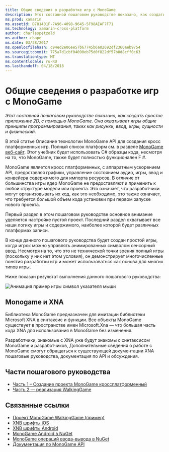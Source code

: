 ```yaml
---
title: Общие сведения о разработке игр с MonoGame
description: Этот составной пошаговом руководстве показано, как создать простое приложение 2D, с помощью MonoGame.  Она охватывает игры общие принципы программирования, таких как рисунки, ввод, игры, сущности и физический.
ms.prod: xamarin
ms.assetid: D781401F-7A96-4098-9645-5F98AEAF7F71
ms.technology: xamarin-cross-platform
author: charlespetzold
ms.author: chape
ms.date: 03/28/2017
ms.openlocfilehash: c94ed2e06ee57b67745b6a02692df2360aeb9754
ms.sourcegitcommit: 775a7d1cbf04090eb75d0f822df57b8d8cff0c63
ms.translationtype: MT
ms.contentlocale: ru-RU
ms.lasthandoff: 04/18/2018
---
```

# <a name="introduction-to-game-development-with-monogame"></a>Общие сведения о разработке игр с MonoGame

_Этот составной пошаговом руководстве показано, как создать простое приложение 2D, с помощью MonoGame.  Она охватывает игры общие принципы программирования, таких как рисунки, ввод, игры, сущности и физический._

В этой статье Описание технологии MonoGame API для создания кросс платформенных игр. Полный список платформ см. в разделе [MonoGame веб-сайт](http://www.monogame.net/). Этот учебник будет использовать C# образцы кода, несмотря на то, что MonoGame, также будет полностью функционален F #.

MonoGame является кросс платформенных, с аппаратным ускорением API, предоставляя графики, управление состоянием аудио, игры, ввод и конвейера содержимого для импорта ресурсов. В отличие от большинства игры ядер MonoGame не предоставляют и применить к любой структуре модели или проекта.  Это означает, что разработчики могут организовывать их код, как это необходимо, это также означает, что требуется большой объем кода установки при первом запуске нового проекта.

Первый раздел в этом пошаговом руководстве основное внимание уделяется настройке пустой проект. Последний раздел охватывает все наши логику игры и содержимого, наиболее которой будет различных платформах записи.

В конце данного пошагового руководства будет создан простой игры, когда игрок можно управлять анимированных символом сенсорный ввод.  Несмотря на то, что это не технической точки зрения полный игры (поскольку у них нет этом условия), он демонстрирует многочисленные понятия разработки игр и может использоваться как основа для многих типов игры. 

Ниже показан результат выполнения данного пошагового руководства:

![Анимация пример игры символ указателя мыши](images/image1.gif)

## <a name="monogame-and-xna"></a>Monogame и XNA

Библиотека MonoGame предназначен для имитации библиотеки Microsoft XNA в синтаксис и функции.  Все объекты MonoGame существует в пространстве имен Microsoft.Xna — что большая часть кода XNA для использования в MonoGame без изменения. 

Разработчики, знакомые с XNA уже будут знакомы с синтаксисом MonoGame и разработчиков, Дополнительные сведения о работе с MonoGame смогут обращаться к существующей документации XNA пошаговые руководства, документация по API и обсуждения.


## <a name="walkthrough-parts"></a>Части пошагового руководства

- [Часть 1 – Создание проекта MonoGame кроссплатформенный](~/graphics-games/monogame/introduction/part1.md)
- [Часть 2 — реализация WalkingGame](~/graphics-games/monogame/introduction/part2.md)

## <a name="related-links"></a>Связанные ссылки

- [Проект MonoGame WalkingGame (пример)](https://developer.xamarin.com/samples/mobile/WalkingGameMG/)
- [XNB шрифты iOS](https://github.com/mono/CocosSharp/tree/master/Samples/GameStarterKit/GameStarterKit/Content/fonts)
- [XNB шрифты Android](https://github.com/mono/CocosSharp/tree/master/Samples/GameStarterKit/GameStarterKit/Assets/Content/fonts)
- [MonoGame Android в NuGet](https://www.nuget.org/packages/MonoGame.Framework.Android/)
- [MonoGame операций ввода-вывода в NuGet](https://www.nuget.org/packages/MonoGame.Framework.iOS/)
- [Документация по MonoGame API](http://www.monogame.net/documentation/?page=main)
